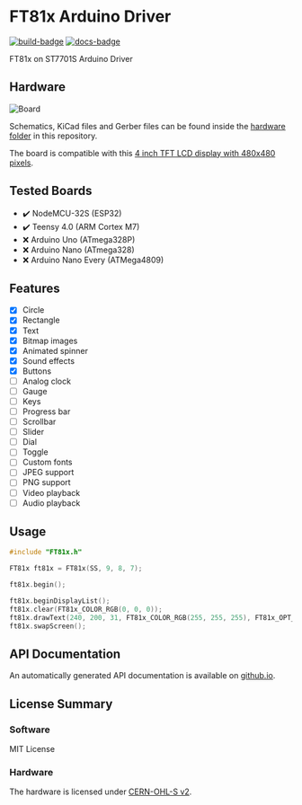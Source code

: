 # FT81x Arduino Driver

[![build-badge]](https://github.com/blazer82/FT81x_Arduino_Driver/actions?workflow=build)
[![docs-badge]](https://github.com/blazer82/FT81x_Arduino_Driver/actions?workflow=docs)

FT81x on ST7701S Arduino Driver

## Hardware

![Board](https://raw.githubusercontent.com/blazer82/FT81x_Arduino_Driver/master/assets/board.png)

Schematics, KiCad files and Gerber files can be found inside the [hardware folder](hardware) in this repository.

The board is compatible with this [4 inch TFT LCD display with 480x480 pixels](https://www.buydisplay.com/4-inch-tft-lcd-display-480x480-pixel-with-mipi-interface-for-iot-devices).

## Tested Boards

- :heavy_check_mark: NodeMCU-32S (ESP32)
- :heavy_check_mark: Teensy 4.0 (ARM Cortex M7)
- :x: Arduino Uno (ATmega328P)
- :x: Arduino Nano (ATmega328)
- :x: Arduino Nano Every (ATMega4809)

## Features

- [x] Circle
- [x] Rectangle
- [x] Text
- [x] Bitmap images
- [x] Animated spinner
- [x] Sound effects
- [x] Buttons
- [ ] Analog clock
- [ ] Gauge
- [ ] Keys
- [ ] Progress bar
- [ ] Scrollbar
- [ ] Slider
- [ ] Dial
- [ ] Toggle
- [ ] Custom fonts
- [ ] JPEG support
- [ ] PNG support
- [ ] Video playback
- [ ] Audio playback

## Usage

```c++
#include "FT81x.h"

FT81x ft81x = FT81x(SS, 9, 8, 7);

ft81x.begin();

ft81x.beginDisplayList();
ft81x.clear(FT81x_COLOR_RGB(0, 0, 0));
ft81x.drawText(240, 200, 31, FT81x_COLOR_RGB(255, 255, 255), FT81x_OPT_CENTER, "Hello World\0");
ft81x.swapScreen();
```

## API Documentation

An automatically generated API documentation is available on [github.io](https://blazer82.github.io/FT81x_Arduino_Driver).

## License Summary

### Software

MIT License

### Hardware

The hardware is licensed under [CERN-OHL-S v2](https://cern.ch/cern-ohl).

[build-badge]: https://github.com/blazer82/FT81x_Arduino_Driver/workflows/build/badge.svg
[docs-badge]: https://github.com/blazer82/FT81x_Arduino_Driver/workflows/docs/badge.svg
